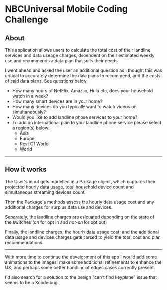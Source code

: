 #  NBCUniversal Mobile Coding Challenge

## About
This application allows users to calculate the total cost of their landline services and data useage charges, dependent on their estimated weekly use and recommends a data plan that suits their needs.

I went ahead and asked the user an additional question as I thought this was critical to accurately determine the data plans to recommend, and the costs of said data plans. See questions below: 

- How many hours of NetFlix, Amazon, Hulu etc, does your household watch in a week?
- How many smart devices are in your home?
- How many devices do you typically want to watch videos on simultaneously?
- Would you like to add landline phone services to your home?
- To add an international plan to your landline phone service please select a region(s) below:
     - Asia
     - Europe
     - Rest Of World
     - World
     
---
## How it works
The User's input gets modelled in a Package object, which captures their projected hourly data usage, total household device count and simultaneous streaming devices count. 

Then the Package's methods assess the hourly data usage cost and any additional charges for surplus data use and devices. 

Separately, the landline charges are calcuated depending on the state of the switches (*on* for opt in and *not-on* for opt out)

Finally, the landline charges; the hourly data usage cost; and the additional data usage and devices charges gets parsed to yield the total cost and plan recommendations.

---
With more time to continue the development of this app I would add some animations to the images; make some additional refinements to enhance the UX; and perhaps some better handling of edges cases currently present.

I'd also search for a solution to the benign "can't find keyplane" issue that seems to be a Xcode bug.

